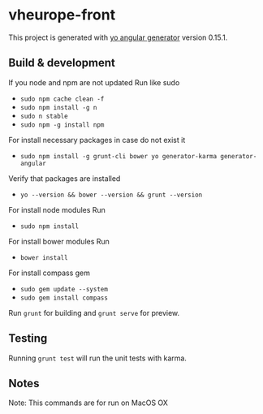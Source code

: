 # vheurope-front
  		  
 This project is generated with [yo angular generator](https://github.com/yeoman/generator-angular)
 version 0.15.1.		
  		  
## Build & development		
  		  
 If you node and npm are not updated Run like sudo
 - `sudo npm cache clean -f`		
 - `sudo npm install -g n`		
 - `sudo n stable`		
 - `sudo npm -g install npm`		
  		  
 For install necessary packages in case do not exist it
 		
 - `sudo npm install -g grunt-cli bower yo generator-karma generator-angular`		
 		
 Verify that packages are installed		
 - `yo --version && bower --version && grunt --version`		
 		
 For install node modules Run		
 		
 - `sudo npm install`		
 		
 For install bower modules Run		
 		
 - `bower install`		
 		
 For install compass gem		
 - `sudo gem update --system`		
 - `sudo gem install compass`		
 		
 Run `grunt` for building and `grunt serve` for preview.		
 		
 ## Testing		
 		
 Running `grunt test` will run the unit tests with karma.		
 		
 ## Notes		
 Note: This commands are for run on MacOS OX
